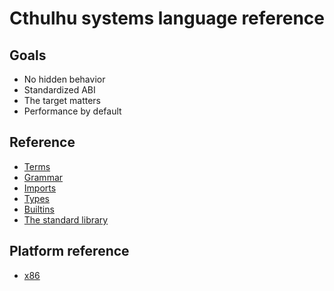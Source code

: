 # Cthulhu systems language reference

## Goals

* No hidden behavior
* Standardized ABI
* The target matters
* Performance by default

## Reference

* [Terms](terms.md)
* [Grammar](cthulhu.g4)
* [Imports](imports.md)
* [Types](types.md)
* [Builtins](builtin.md)
* [The standard library](stdlib.md)

## Platform reference
* [x86](x86.md)
